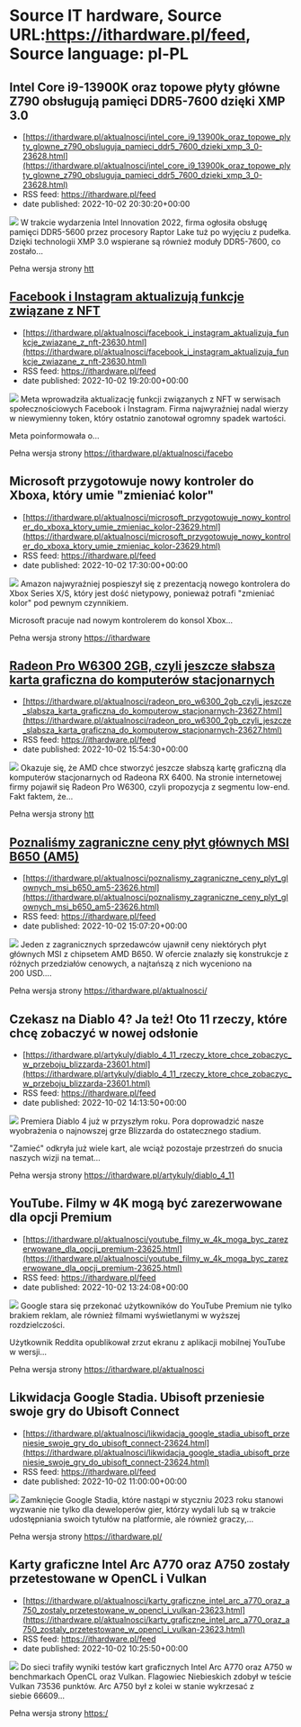 # Source IT hardware, Source URL:https://ithardware.pl/feed, Source language: pl-PL

## Intel Core i9-13900K oraz topowe płyty główne Z790 obsługują pamięci DDR5-7600 dzięki XMP 3.0
 - [https://ithardware.pl/aktualnosci/intel_core_i9_13900k_oraz_topowe_plyty_glowne_z790_obsluguja_pamieci_ddr5_7600_dzieki_xmp_3_0-23628.html](https://ithardware.pl/aktualnosci/intel_core_i9_13900k_oraz_topowe_plyty_glowne_z790_obsluguja_pamieci_ddr5_7600_dzieki_xmp_3_0-23628.html)
 - RSS feed: https://ithardware.pl/feed
 - date published: 2022-10-02 20:30:20+00:00

<img src="https://ithardware.pl/artykuly/min/23628_1.jpg" />            W trakcie wydarzenia Intel Innovation 2022, firma ogłosiła&nbsp;obsługę pamięci&nbsp;DDR5-5600 przez procesory Raptor Lake tuż po wyjęciu z pudełka. Dzięki technologii XMP 3.0 wspierane są r&oacute;wnież&nbsp;moduły DDR5-7600, co zostało...
            <p>Pełna wersja strony <a href="https://ithardware.pl/aktualnosci/intel_core_i9_13900k_oraz_topowe_plyty_glowne_z790_obsluguja_pamieci_ddr5_7600_dzieki_xmp_3_0-23628.html">htt

## Facebook i Instagram aktualizują funkcje związane z NFT
 - [https://ithardware.pl/aktualnosci/facebook_i_instagram_aktualizuja_funkcje_zwiazane_z_nft-23630.html](https://ithardware.pl/aktualnosci/facebook_i_instagram_aktualizuja_funkcje_zwiazane_z_nft-23630.html)
 - RSS feed: https://ithardware.pl/feed
 - date published: 2022-10-02 19:20:00+00:00

<img src="https://ithardware.pl/artykuly/min/23630_1.jpg" />            Meta wprowadziła aktualizację funkcji związanych z NFT w serwisach społecznościowych Facebook i Instagram. Firma najwyraźniej nadal wierzy w niewymienny token, kt&oacute;ry ostatnio zanotował ogromny spadek wartości.

Meta poinformowała o...
            <p>Pełna wersja strony <a href="https://ithardware.pl/aktualnosci/facebook_i_instagram_aktualizuja_funkcje_zwiazane_z_nft-23630.html">https://ithardware.pl/aktualnosci/facebo

## Microsoft przygotowuje nowy kontroler do Xboxa, który umie "zmieniać kolor"
 - [https://ithardware.pl/aktualnosci/microsoft_przygotowuje_nowy_kontroler_do_xboxa_ktory_umie_zmieniac_kolor-23629.html](https://ithardware.pl/aktualnosci/microsoft_przygotowuje_nowy_kontroler_do_xboxa_ktory_umie_zmieniac_kolor-23629.html)
 - RSS feed: https://ithardware.pl/feed
 - date published: 2022-10-02 17:30:00+00:00

<img src="https://ithardware.pl/artykuly/min/23629_1.jpg" />            Amazon najwyraźniej pospieszył się z prezentacją nowego kontrolera do Xbox Series X/S, kt&oacute;ry jest dość nietypowy, ponieważ potrafi &quot;zmieniać kolor&quot; pod pewnym czynnikiem.

Microsoft pracuje nad nowym kontrolerem do konsol Xbox...
            <p>Pełna wersja strony <a href="https://ithardware.pl/aktualnosci/microsoft_przygotowuje_nowy_kontroler_do_xboxa_ktory_umie_zmieniac_kolor-23629.html">https://ithardware

## Radeon Pro W6300 2GB, czyli jeszcze słabsza karta graficzna do komputerów stacjonarnych
 - [https://ithardware.pl/aktualnosci/radeon_pro_w6300_2gb_czyli_jeszcze_slabsza_karta_graficzna_do_komputerow_stacjonarnych-23627.html](https://ithardware.pl/aktualnosci/radeon_pro_w6300_2gb_czyli_jeszcze_slabsza_karta_graficzna_do_komputerow_stacjonarnych-23627.html)
 - RSS feed: https://ithardware.pl/feed
 - date published: 2022-10-02 15:54:30+00:00

<img src="https://ithardware.pl/artykuly/min/23627_1.jpg" />            Okazuje się, że AMD chce stworzyć jeszcze słabszą kartę graficzną dla komputer&oacute;w stacjonarnych od Radeona RX 6400. Na stronie internetowej firmy pojawił się&nbsp;Radeon Pro W6300, czyli propozycja z segmentu&nbsp;low-end. Fakt faktem, że...
            <p>Pełna wersja strony <a href="https://ithardware.pl/aktualnosci/radeon_pro_w6300_2gb_czyli_jeszcze_slabsza_karta_graficzna_do_komputerow_stacjonarnych-23627.html">htt

## Poznaliśmy zagraniczne ceny płyt głównych MSI B650 (AM5)
 - [https://ithardware.pl/aktualnosci/poznalismy_zagraniczne_ceny_plyt_glownych_msi_b650_am5-23626.html](https://ithardware.pl/aktualnosci/poznalismy_zagraniczne_ceny_plyt_glownych_msi_b650_am5-23626.html)
 - RSS feed: https://ithardware.pl/feed
 - date published: 2022-10-02 15:07:20+00:00

<img src="https://ithardware.pl/artykuly/min/23626_1.jpg" />            Jeden z zagranicznych sprzedawc&oacute;w ujawnił ceny niekt&oacute;rych płyt gł&oacute;wnych MSI z chipsetem AMD B650. W ofercie znalazły się konstrukcje z r&oacute;żnych przedział&oacute;w cenowych, a najtańszą z nich wyceniono na 200&nbsp;USD....
            <p>Pełna wersja strony <a href="https://ithardware.pl/aktualnosci/poznalismy_zagraniczne_ceny_plyt_glownych_msi_b650_am5-23626.html">https://ithardware.pl/aktualnosci/

## Czekasz na Diablo 4? Ja też! Oto 11 rzeczy, które chcę zobaczyć w nowej odsłonie
 - [https://ithardware.pl/artykuly/diablo_4_11_rzeczy_ktore_chce_zobaczyc_w_przeboju_blizzarda-23601.html](https://ithardware.pl/artykuly/diablo_4_11_rzeczy_ktore_chce_zobaczyc_w_przeboju_blizzarda-23601.html)
 - RSS feed: https://ithardware.pl/feed
 - date published: 2022-10-02 14:13:50+00:00

<img src="https://ithardware.pl/artykuly/min/23601_1.jpg" />            Premiera Diablo 4 już w przyszłym roku. Pora doprowadzić nasze wyobrażenia o najnowszej grze Blizzarda do ostatecznego stadium.

&quot;Zamieć&quot; odkryła już wiele kart, ale wciąż pozostaje przestrzeń do snucia naszych wizji na temat...
            <p>Pełna wersja strony <a href="https://ithardware.pl/artykuly/diablo_4_11_rzeczy_ktore_chce_zobaczyc_w_przeboju_blizzarda-23601.html">https://ithardware.pl/artykuly/diablo_4_11

## YouTube. Filmy w 4K mogą być zarezerwowane dla opcji Premium
 - [https://ithardware.pl/aktualnosci/youtube_filmy_w_4k_moga_byc_zarezerwowane_dla_opcji_premium-23625.html](https://ithardware.pl/aktualnosci/youtube_filmy_w_4k_moga_byc_zarezerwowane_dla_opcji_premium-23625.html)
 - RSS feed: https://ithardware.pl/feed
 - date published: 2022-10-02 13:24:08+00:00

<img src="https://ithardware.pl/artykuly/min/23625_1.jpg" />            Google stara się przekonać użytkownik&oacute;w do YouTube Premium nie tylko brakiem reklam, ale r&oacute;wnież filmami wyświetlanymi w wyższej rozdzielczości.

Użytkownik Reddita opublikował zrzut ekranu z aplikacji mobilnej YouTube w wersji...
            <p>Pełna wersja strony <a href="https://ithardware.pl/aktualnosci/youtube_filmy_w_4k_moga_byc_zarezerwowane_dla_opcji_premium-23625.html">https://ithardware.pl/aktualnosci

## Likwidacja Google Stadia. Ubisoft przeniesie swoje gry do Ubisoft Connect
 - [https://ithardware.pl/aktualnosci/likwidacja_google_stadia_ubisoft_przeniesie_swoje_gry_do_ubisoft_connect-23624.html](https://ithardware.pl/aktualnosci/likwidacja_google_stadia_ubisoft_przeniesie_swoje_gry_do_ubisoft_connect-23624.html)
 - RSS feed: https://ithardware.pl/feed
 - date published: 2022-10-02 11:00:00+00:00

<img src="https://ithardware.pl/artykuly/min/23624_1.jpg" />            Zamknięcie Google Stadia, kt&oacute;re nastąpi w styczniu 2023 roku stanowi wyzwanie nie tylko dla deweloper&oacute;w gier, kt&oacute;rzy wydali lub są w trakcie udostępniania swoich tytuł&oacute;w na platformie, ale r&oacute;wnież graczy,...
            <p>Pełna wersja strony <a href="https://ithardware.pl/aktualnosci/likwidacja_google_stadia_ubisoft_przeniesie_swoje_gry_do_ubisoft_connect-23624.html">https://ithardware.pl/

## Karty graficzne Intel Arc A770 oraz A750 zostały przetestowane w OpenCL i Vulkan
 - [https://ithardware.pl/aktualnosci/karty_graficzne_intel_arc_a770_oraz_a750_zostaly_przetestowane_w_opencl_i_vulkan-23623.html](https://ithardware.pl/aktualnosci/karty_graficzne_intel_arc_a770_oraz_a750_zostaly_przetestowane_w_opencl_i_vulkan-23623.html)
 - RSS feed: https://ithardware.pl/feed
 - date published: 2022-10-02 10:25:50+00:00

<img src="https://ithardware.pl/artykuly/min/23623_1.jpg" />            Do sieci trafiły wyniki test&oacute;w kart graficznych Intel Arc A770 oraz A750 w benchmarkach OpenCL oraz Vulkan. Flagowiec Niebieskich zdobył w teście Vulkan&nbsp;73536 punkt&oacute;w. Arc A750 był z kolei w stanie wykrzesać z siebie&nbsp;66609...
            <p>Pełna wersja strony <a href="https://ithardware.pl/aktualnosci/karty_graficzne_intel_arc_a770_oraz_a750_zostaly_przetestowane_w_opencl_i_vulkan-23623.html">https:/
